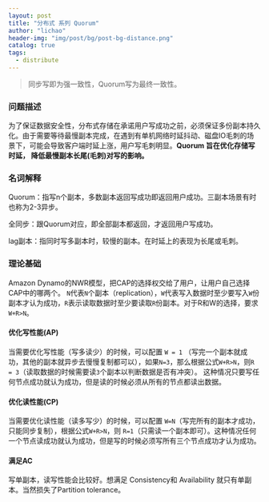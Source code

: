 ```yaml
---
layout: post
title: "分布式 系列 Quorum"
author: "lichao"
header-img: "img/post/bg/post-bg-distance.png"
catalog: true
tags:
  - distribute
---
```


> 同步写即为强一致性，Quorum写为最终一致性。

### 问题描述

为了保证数据安全性，分布式存储在承诺用户写成功之前，必须保证多份副本持久化。由于需要等待最慢副本完成，在遇到有单机网络时延抖动、磁盘IO毛刺的场景下，可能会导致客户端时延上涨，用户写毛刺明显。**Quorum 旨在优化存储写时延， 降低最慢副本长尾(毛刺)对写的影响。**

### 名词解释

Quorum：指写n个副本，多数副本返回写成功即返回用户成功。三副本场景有时也称为2-3异步。

全同步：跟Quorum对应，即全部副本都返回，才返回用户写成功。

lag副本：指同时写多副本时，较慢的副本。在时延上的表现为长尾或毛刺。

### 理论基础

Amazon Dynamo的NWR模型，把CAP的选择权交给了用户，让用户自己选择CAP中的哪两个。
```N```代表```N```个副本（replication），```W```代表写入数据时至少要写入```W```份副本才认为成功，```R```表示读取数据时至少要读取```R```份副本。对于R和W的选择，要求```W+R>N```。

#### 优化写性能(AP)

当需要优化写性能（写多读少）的时候，可以配置 ```W = 1``` （写完一个副本就成功，其他的副本就异步去慢慢复制都可以），如果```N=3```，那么根据公式```W+R>N```，则```R = 3```（读取数据的时候需要读```3```个副本以判断数据是否有冲突）。 这种情况只要写任何节点成功就认为成功，但是读的时候必须从所有的节点都读出数据。

#### 优化读性能(CP)

当需要优化读性能（读多写少）的时候，可以配置 ```W=N```（写完所有的副本才成功，只能同步复制），根据公式```W+R>N```，则 ```R=1```（只需读一个副本即可）。这种情况任何一个节点读成功就认为成功，但是写的时候必须写所有三个节点成功才认为成功。

#### 满足AC

写单副本，读写性能会比较好。想满足 Consistency和 Availability 就只有单副本。当然损失了Partition tolerance。
